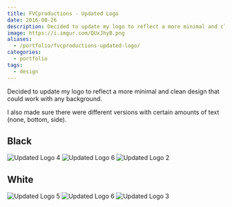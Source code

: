 ```yaml
---
title: FVCproductions - Updated Logo
date: 2016-08-26
description: Decided to update my logo to reflect a more minimal and clean design that could work with any background. 🍓
image: https://i.imgur.com/QUxJhyB.png
aliases:
  - /portfolio/fvcproductions-updated-logo/
categories:
  - portfolio
tags:
  - design
---
```


Decided to update my logo to reflect a more minimal and clean design that could work with any background.

I also made sure there were different versions with certain amounts of text (none, bottom, side).

## Black

![Updated Logo 4](https://i.imgur.com/gzjrfMT.png)
![Updated Logo 6](https://i.imgur.com/jBOrT1m.png)
![Updated Logo 2](https://i.imgur.com/f41Kg3L.png)

## White

![Updated Logo 5](https://i.imgur.com/i0OGffq.png)
![Updated Logo 6](https://i.imgur.com/VE5jgnv.png)
![Updated Logo 3](https://i.imgur.com/b5cAhoS.png)
